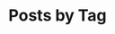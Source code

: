 ---
title: "Posts by Tag"
permalink: /tags/
layout: tags
author_profile: true
header:
  image: "/images/winter_cover.jpg"
---